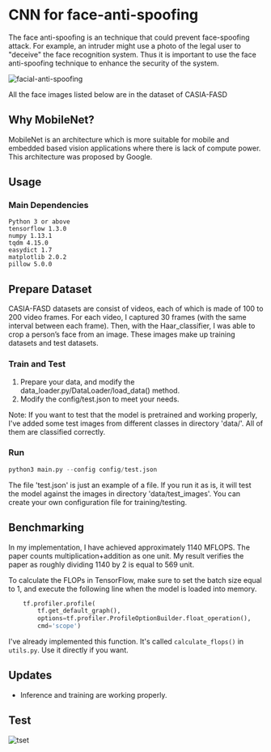 # CNN for face-anti-spoofing

The face anti-spoofing is an technique that could prevent face-spoofing attack. For example, an intruder might use a photo of the legal user to "deceive" the face recognition system. Thus it is important to use the face anti-spoofing technique to enhance the security of the system.

![facial-anti-spoofing](https://paperswithcode.com/media/tasks/facial-anti-spoofing_gHfingq.png)

All the face images listed below are in the dataset of CASIA-FASD

## Why MobileNet?

MobileNet is an architecture which is more suitable for mobile and embedded based vision applications where there is lack of compute power. This architecture was proposed by Google.

## Usage

### Main Dependencies

```
Python 3 or above
tensorflow 1.3.0
numpy 1.13.1
tqdm 4.15.0
easydict 1.7
matplotlib 2.0.2
pillow 5.0.0
```

## Prepare Dataset

CASIA-FASD datasets are consist of videos, each of which is made of 100 to 200 video frames. For each video, I captured 30 frames (with the same interval between each frame). Then, with the Haar_classifier, I was able to crop a person’s face from an image. These images make up training datasets and test datasets.

### Train and Test

1. Prepare your data, and modify the data_loader.py/DataLoader/load_data() method.
1. Modify the config/test.json to meet your needs.

Note: If you want to test that the model is pretrained and working properly, I've added some test images from different classes in directory 'data/'. All of them are classified correctly.

### Run

```python
python3 main.py --config config/test.json
```

The file 'test.json' is just an example of a file. If you run it as is, it will test the model against the images in directory 'data/test_images'. You can create your own configuration file for training/testing.

## Benchmarking

In my implementation, I have achieved approximately 1140 MFLOPS. The paper counts multiplication+addition as one unit. My result verifies the paper as roughly dividing 1140 by 2 is equal to 569 unit.

To calculate the FLOPs in TensorFlow, make sure to set the batch size equal to 1, and execute the following line when the model is loaded into memory.

```python
    tf.profiler.profile(
        tf.get_default_graph(),
        options=tf.profiler.ProfileOptionBuilder.float_operation(),
        cmd='scope')
```

I've already implemented this function. It's called ```calculate_flops()``` in `utils.py`. Use it directly if you want.

## Updates

* Inference and training are working properly.

## Test

![tset](https://i.ibb.co/G2784c7/test.png)
